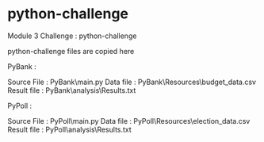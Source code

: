 # python-challenge
Module 3 Challenge : python-challenge

python-challenge files are copied here

PyBank :

Source File : PyBank\main.py
Data file   : PyBank\Resources\budget_data.csv
Result file : PyBank\analysis\Results.txt

PyPoll :

Source File : PyPoll\main.py
Data file   : PyPoll\Resources\election_data.csv
Result file : PyPoll\analysis\Results.txt
